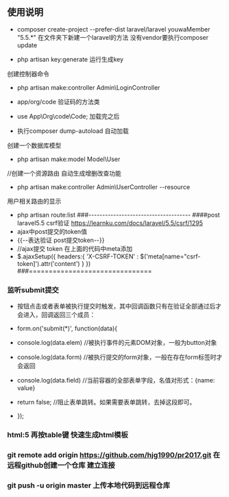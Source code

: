 ## 使用说明

- composer create-project --prefer-dist laravel/laravel youwaMember "5.5.*"
在文件夹下新建一个laravel的方法 没有vendor要执行composer update

- php artisan key:generate  运行生成key

创建控制器命令
- php artisan make:controller Admin\LoginController

- app/org/code 验证码的方法类
- use App\Org\code\Code; 加载完之后
- 执行composer dump-autoload 自动加载

创建一个数据库模型
- php artisan make:model Model\User

//创建一个资源路由  自动生成增删改查功能
- php artisan make:controller Admin\UserController --resource

用户相关路由的显示
- php artisan route:list
###-------------------------------------
####post laravel5.5 csrf验证
<a>https://learnku.com/docs/laravel/5.5/csrf/1295<a/>
- ajax中post提交的token值
- {{--表达验证 post提交token--}}
  <meta name="csrf-token" content="{{ csrf_token() }}">
-  //ajax提交 token 在上面的代码中meta添加
-  $.ajaxSetup({
       headers:{
           'X-CSRF-TOKEN' : $('meta[name="csrf-token]').attr('content')
          }
            })          
###===============================
### 监听submit提交
-  按钮点击或者表单被执行提交时触发，其中回调函数只有在验证全部通过后才会进入，回调返回三个成员：

- form.on('submit(*)', function(data){
-    console.log(data.elem) //被执行事件的元素DOM对象，一般为button对象
-    console.log(data.form) //被执行提交的form对象，一般在存在form标签时才会返回
-    console.log(data.field) //当前容器的全部表单字段，名值对形式：{name: value}
-    return false; //阻止表单跳转。如果需要表单跳转，去掉这段即可。
-  });

### html:5 再按table键 快速生成html模板

### git remote add origin https://github.com/hjg1990/pr2017.git 在远程github创建一个仓库 建立连接
###    git push -u origin master                                上传本地代码到远程仓库

